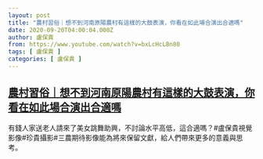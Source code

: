 ```yaml
---
layout: post
title: "農村習俗｜想不到河南原陽農村有這樣的大鼓表演，你看在如此場合演出合適嗎"
date: 2020-09-20T04:00:04.000Z
author: 盧保貴
from: https://www.youtube.com/watch?v=bxLcHcLBn80
tags: [ 盧保貴 ]
categories: [ 盧保貴 ]
---
```

<!--1600574404000-->
[農村習俗｜想不到河南原陽農村有這樣的大鼓表演，你看在如此場合演出合適嗎](https://www.youtube.com/watch?v=bxLcHcLBn80)
------

<div>
有錢人家送老人請來了美女跳舞助興，不討論水平高低，這合適嗎？#盧保貴視覺影像#珍貴攝影#三農期待影像能為將來保留文獻，給人們帶來更多的意義與思考。
</div>
